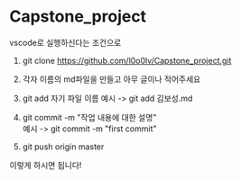 # Capstone_project

vscode로 실행하신다는 조건으로

1. git clone https://github.com/l0o0lv/Capstone_project.git

2. 각자 이름의 md파일을 만들고 아무 글이나 적어주세요

3. git add 자기 파일 이름
   예시 -> git add 김보성.md

4. git commit -m "작업 내용에 대한 설명"  
    예시 -> git commit -m "first commit"
   
5. git push origin master

이렇게 하시면 됩니다!
